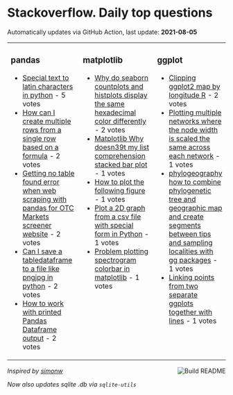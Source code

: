 # Stackoverflow. Daily top questions 

Automatically updates via GitHub Action, last update: **<!-- date starts -->2021-08-05<!-- date ends -->**


<table><tr><td valign="top" width="33%">

### pandas
<!-- pandas starts -->
* [Special text to latin characters in python](https://stackoverflow.com/questions/68671051/special-text-to-latin-characters-in-python) - 5 votes
* [How can I create multiple rows from a single row based on a formula](https://stackoverflow.com/questions/68672587/how-can-i-create-multiple-rows-from-a-single-row-based-on-a-formula) - 2 votes
* [Getting no table found error when web scraping with pandas for OTC Markets screener website](https://stackoverflow.com/questions/68659965/getting-no-table-found-error-when-web-scraping-with-pandas-for-otc-markets-scr) - 2 votes
* [Can I save a tabledataframe to a file like pngjpg in python](https://stackoverflow.com/questions/68668115/can-i-save-a-table-dataframe-to-a-file-like-png-jpg-in-python) - 2 votes
* [How to work with printed Pandas Dataframe output](https://stackoverflow.com/questions/68659258/how-to-work-with-printed-pandas-dataframe-output) - 2 votes
<!-- pandas ends -->
</td><td valign="top" width="34%">


### matplotlib
<!-- matplotlib starts -->
* [Why do seaborn countplots and histplots display the same hexadecimal color differently](https://stackoverflow.com/questions/68670406/why-do-seaborn-countplots-and-histplots-display-the-same-hexadecimal-color-diffe) - 2 votes
* [Matplotlib Why doesn39t my list comprehension stacked bar plot](https://stackoverflow.com/questions/68668388/matplotlib-why-doesnt-my-list-comprehension-stacked-bar-plot) - 1 votes
* [How to plot the following figure](https://stackoverflow.com/questions/68664844/how-to-plot-the-following-figure) - 1 votes
* [Plot a 2D graph from a csv file with special form in Python](https://stackoverflow.com/questions/68664421/plot-a-2d-graph-from-a-csv-file-with-special-form-in-python) - 1 votes
* [Problem plotting spectrogram colorbar in matplotlib](https://stackoverflow.com/questions/68671069/problem-plotting-spectrogram-colorbar-in-matplotlib) - 1 votes
<!-- matplotlib ends -->
</td><td valign="top" width="34%">


### ggplot
<!-- ggplot2 starts -->
* [Clipping ggplot2 map by longitude R](https://stackoverflow.com/questions/68666805/clipping-ggplot2-map-by-longitude-r) - 2 votes
* [Plotting multiple networks where the node width is scaled the same across each network](https://stackoverflow.com/questions/68672952/plotting-multiple-networks-where-the-node-width-is-scaled-the-same-across-each-n) - 1 votes
* [phylogeography how to combine phylogenetic tree and geographic map and create segments between tips and sampling localities with gg packages](https://stackoverflow.com/questions/68668788/phylogeography-how-to-combine-phylogenetic-tree-and-geographic-map-and-create) - 1 votes
* [Linking points from two separate ggplots together with lines](https://stackoverflow.com/questions/68664184/linking-points-from-two-separate-ggplots-together-with-lines) - 1 votes
<!-- ggplot2 ends -->
</td></tr></table>

<a href="https://github.com/hp0404/hp0404/actions"><img src="https://github.com/hp0404/hp0404/workflows/Build%20README/badge.svg" align="right" alt="Build README"></a> <p>*Inspired by  [simonw](https://github.com/simonw/simonw)*</p> <p> *Now also updates sqlite .db via `sqlite-utils`* </p>
